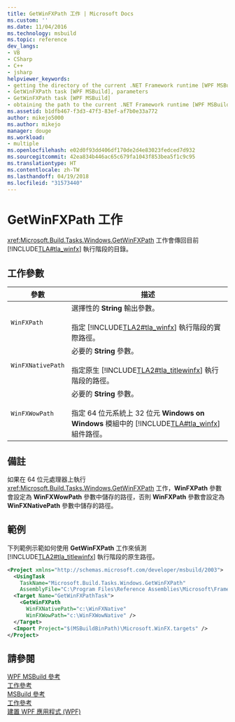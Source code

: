 ```yaml
---
title: GetWinFXPath 工作 | Microsoft Docs
ms.custom: ''
ms.date: 11/04/2016
ms.technology: msbuild
ms.topic: reference
dev_langs:
- VB
- CSharp
- C++
- jsharp
helpviewer_keywords:
- getting the directory of the current .NET Framework runtime [WPF MSBuild]
- GetWinFXPath task [WPF MSBuild], parameters
- GetWinFXPath task [WPF MSBuild]
- obtaining the path to the current .NET Framework runtime [WPF MSBuild]
ms.assetid: b1dfb467-f3d3-47f3-83ef-af7b0e33a772
author: mikejo5000
ms.author: mikejo
manager: douge
ms.workload:
- multiple
ms.openlocfilehash: e02d0f93dd406df170de2d4e83023fedced7d932
ms.sourcegitcommit: 42ea834b446ac65c679fa1043f853bea5f1c9c95
ms.translationtype: HT
ms.contentlocale: zh-TW
ms.lasthandoff: 04/19/2018
ms.locfileid: "31573440"
---
```

# <a name="getwinfxpath-task"></a>GetWinFXPath 工作
<xref:Microsoft.Build.Tasks.Windows.GetWinFXPath> 工作會傳回目前 [!INCLUDE[TLA#tla_winfx](../msbuild/includes/tlasharptla_winfx_md.md)] 執行階段的目錄。  
  
## <a name="task-parameters"></a>工作參數  
  
|參數|描述|  
|---------------|-----------------|  
|`WinFXPath`|選擇性的 **String** 輸出參數。<br /><br /> 指定 [!INCLUDE[TLA2#tla_winfx](../msbuild/includes/tla2sharptla_winfx_md.md)] 執行階段的實際路徑。|  
|`WinFXNativePath`|必要的 **String** 參數。<br /><br /> 指定原生 [!INCLUDE[TLA2#tla_titlewinfx](../msbuild/includes/tla2sharptla_titlewinfx_md.md)] 執行階段的路徑。|  
|`WinFXWowPath`|必要的 **String** 參數。<br /><br /> 指定 64 位元系統上 32 位元 **Windows on Windows** 模組中的 [!INCLUDE[TLA#tla_winfx](../msbuild/includes/tlasharptla_winfx_md.md)] 組件路徑。|  
  
## <a name="remarks"></a>備註  
 如果在 64 位元處理器上執行 <xref:Microsoft.Build.Tasks.Windows.GetWinFXPath> 工作，**WinFXPath** 參數會設定為 **WinFXWowPath** 參數中儲存的路徑，否則 **WinFXPath** 參數會設定為 **WinFXNativePath** 參數中儲存的路徑。  
  
## <a name="example"></a>範例  
 下列範例示範如何使用 **GetWinFXPath** 工作來偵測 [!INCLUDE[TLA2#tla_titlewinfx](../msbuild/includes/tla2sharptla_titlewinfx_md.md)] 執行階段的原生路徑。  
  
```xml  
<Project xmlns="http://schemas.microsoft.com/developer/msbuild/2003">  
  <UsingTask   
    TaskName="Microsoft.Build.Tasks.Windows.GetWinFXPath"   
    AssemblyFile="C:\Program Files\Reference Assemblies\Microsoft\Framework\v3.0\PresentationBuildTasks.dll" />  
  <Target Name="GetWinFXPathTask">  
    <GetWinFXPath  
      WinFXNativePath="c:\WinFXNative"   
      WinFXWowPath="c:\WinFXWowNative" />  
  </Target>  
  <Import Project="$(MSBuildBinPath)\Microsoft.WinFX.targets" />  
</Project>  
```  
  
## <a name="see-also"></a>請參閱  
 [WPF MSBuild 參考](../msbuild/wpf-msbuild-reference.md)   
 [工作參考](../msbuild/wpf-msbuild-task-reference.md)   
 [MSBuild 參考](../msbuild/msbuild-reference.md)   
 [工作參考](../msbuild/msbuild-task-reference.md)   
 [建置 WPF 應用程式 (WPF)](/dotnet/framework/wpf/app-development/building-a-wpf-application-wpf)